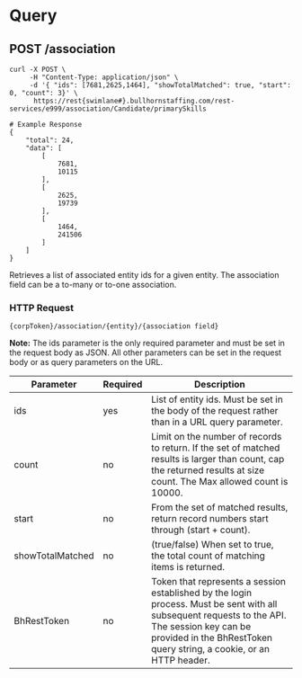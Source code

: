 # Query

## <span class="tag">POST</span> /association
``` shell
curl -X POST \
     -H "Content-Type: application/json" \
     -d '{ "ids": [7681,2625,1464], "showTotalMatched": true, "start": 0, "count": 3}' \
      https://rest{swimlane#}.bullhornstaffing.com/rest-services/e999/association/Candidate/primarySkills

# Example Response
{
    "total": 24,
    "data": [
        [
            7681,
            10115
        ],
        [
            2625,
            19739
        ],
        [
            1464,
            241506
        ]
    ]
}
```

Retrieves a list of associated entity ids for a given entity. The association field can be a to-many or to-one association.

### HTTP Request

`{corpToken}/association/{entity}/{association field}`

**Note:** The ids parameter is the only required parameter and must be set in the request body as JSON. All other parameters can be set in the request body or as query parameters on the URL.

Parameter | Required | Description
------ | -------- | -----
ids | yes | List of entity ids. Must be set in the body of the request rather than in a URL query parameter.
count | no | Limit on the number of records to return. If the set of matched results is larger than count, cap the returned results at size count. The Max allowed count is 10000.  
start | no | From the set of matched results, return record numbers start through (start + count). 
showTotalMatched | no | (true/false) When set to true, the total count of matching items is returned.
BhRestToken | no | Token that represents a session established by the login process. Must be sent with all subsequent requests to the API. The session key can be provided in the BhRestToken query string, a cookie, or an HTTP header.
